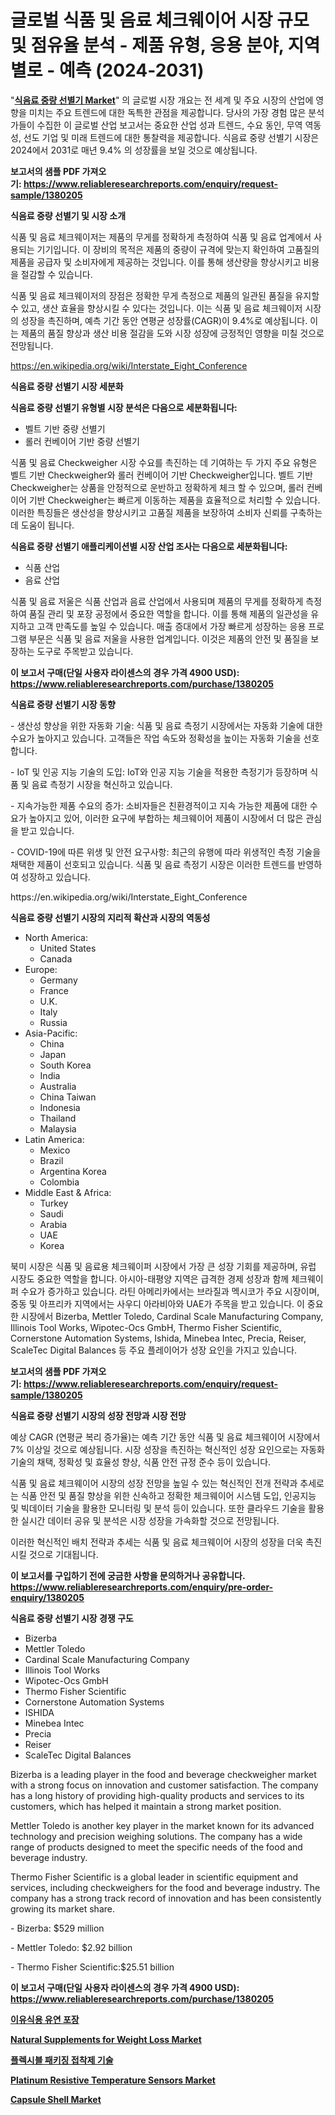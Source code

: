 <p><h1>글로벌 식품 및 음료 체크웨이어 시장 규모 및 점유율 분석 - 제품 유형, 응용 분야, 지역별로 - 예측 (2024-2031)</h1></p><p>"<strong><a href="https://www.reliableresearchreports.com/food-and-beverage-checkweigher-r1380205">식음료 중량 선별기 Market</a></strong>" 의 글로벌 시장 개요는 전 세계 및 주요 시장의 산업에 영향을 미치는 주요 트렌드에 대한 독특한 관점을 제공합니다. 당사의 가장 경험 많은 분석가들이 수집한 이 글로벌 산업 보고서는 중요한 산업 성과 트렌드, 수요 동인, 무역 역동성, 선도 기업 및 미래 트렌드에 대한 통찰력을 제공합니다. 식음료 중량 선별기 시장은 2024에서 2031로 매년 9.4% 의 성장률을 보일 것으로 예상됩니다.</p>
<p><strong>보고서의 샘플 PDF 가져오기:&nbsp;<a href="https://www.reliableresearchreports.com/enquiry/request-sample/1380205">https://www.reliableresearchreports.com/enquiry/request-sample/1380205</a></strong></p>
<p><strong>식음료 중량 선별기 및 시장 소개</strong></p>
<p><p>식품 및 음료 체크웨이저는 제품의 무게를 정확하게 측정하여 식품 및 음료 업계에서 사용되는 기기입니다. 이 장비의 목적은 제품의 중량이 규격에 맞는지 확인하여 고품질의 제품을 공급자 및 소비자에게 제공하는 것입니다. 이를 통해 생산량을 향상시키고 비용을 절감할 수 있습니다.</p><p>식품 및 음료 체크웨이저의 장점은 정확한 무게 측정으로 제품의 일관된 품질을 유지할 수 있고, 생산 효율을 향상시킬 수 있다는 것입니다. 이는 식품 및 음료 체크웨이저 시장의 성장을 촉진하며, 예측 기간 동안 연평균 성장률(CAGR)이 9.4%로 예상됩니다. 이는 제품의 품질 향상과 생산 비용 절감을 도와 시장 성장에 긍정적인 영향을 미칠 것으로 전망됩니다.</p></p>
<p><a href="https://en.wikipedia.org/wiki/Interstate_Eight_Conference">https://en.wikipedia.org/wiki/Interstate_Eight_Conference</a></p>
<p><strong>식음료 중량 선별기 시장 세분화</strong></p>
<p><strong>식음료 중량 선별기 유형별 시장 분석은 다음으로 세분화됩니다:</strong></p>
<p><ul><li>벨트 기반 중량 선별기</li><li>롤러 컨베이어 기반 중량 선별기</li></ul></p>
<p><p>식품 및 음료 Checkweigher 시장 수요를 촉진하는 데 기여하는 두 가지 주요 유형은 벨트 기반 Checkweigher와 롤러 컨베이어 기반 Checkweigher입니다. 벨트 기반 Checkweigher는 상품을 안정적으로 운반하고 정확하게 체크 할 수 있으며, 롤러 컨베이어 기반 Checkweigher는 빠르게 이동하는 제품을 효율적으로 처리할 수 있습니다. 이러한 특징들은 생산성을 향상시키고 고품질 제품을 보장하여 소비자 신뢰를 구축하는 데 도움이 됩니다.</p></p>
<p><strong>식음료 중량 선별기 애플리케이션별 시장 산업 조사는 다음으로 세분화됩니다:</strong></p>
<p><ul><li>식품 산업</li><li>음료 산업</li></ul></p>
<p><p>식품 및 음료 저울은 식품 산업과 음료 산업에서 사용되며 제품의 무게를 정확하게 측정하여 품질 관리 및 포장 공정에서 중요한 역할을 합니다. 이를 통해 제품의 일관성을 유지하고 고객 만족도를 높일 수 있습니다. 매출 증대에서 가장 빠르게 성장하는 응용 프로그램 부문은 식품 및 음료 저울을 사용한 업계입니다. 이것은 제품의 안전 및 품질을 보장하는 도구로 주목받고 있습니다.</p></p>
<p><strong>이 보고서 구매(단일 사용자 라이센스의 경우 가격 4900 USD): <a href="https://www.reliableresearchreports.com/purchase/1380205">https://www.reliableresearchreports.com/purchase/1380205</a></strong></p>
<p><strong>식음료 중량 선별기 시장 동향</strong></p>
<p><p>- 생산성 향상을 위한 자동화 기술: 식품 및 음료 측정기 시장에서는 자동화 기술에 대한 수요가 높아지고 있습니다. 고객들은 작업 속도와 정확성을 높이는 자동화 기술을 선호합니다.</p><p>- IoT 및 인공 지능 기술의 도입: IoT와 인공 지능 기술을 적용한 측정기가 등장하며 식품 및 음료 측정기 시장을 혁신하고 있습니다.</p><p>- 지속가능한 제품 수요의 증가: 소비자들은 친환경적이고 지속 가능한 제품에 대한 수요가 높아지고 있어, 이러한 요구에 부합하는 체크웨이어 제품이 시장에서 더 많은 관심을 받고 있습니다.</p><p>- COVID-19에 따른 위생 및 안전 요구사항: 최근의 유행에 따라 위생적인 측정 기술을 채택한 제품이 선호되고 있습니다. 식품 및 음료 측정기 시장은 이러한 트렌드를 반영하여 성장하고 있습니다.</p></p>
<p>https://en.wikipedia.org/wiki/Interstate_Eight_Conference</p>
<p><strong>식음료 중량 선별기 시장의 지리적 확산과 시장의 역동성</strong></p>
<p><ul>
    <li>
        North America:
        <ul>
            <li>United States</li>
            <li>Canada</li>
        </ul>
    </li>
    <li>
        Europe:
        <ul>
            <li>Germany</li>
            <li>France</li>
            <li>U.K.</li>
            <li>Italy</li>
            <li>Russia</li>
        </ul>
    </li>
    <li>
        Asia-Pacific:
        <ul>
            <li>China</li>
            <li>Japan</li>
            <li>South Korea</li>
            <li>India</li>
            <li>Australia</li>
            <li>China Taiwan</li>
            <li>Indonesia</li>
            <li>Thailand</li>
            <li>Malaysia</li>
        </ul>
    </li>
    <li>
        Latin America:
        <ul>
            <li>Mexico</li>
            <li>Brazil</li>
            <li>Argentina Korea</li>
            <li>Colombia</li>
        </ul>
    </li>
    <li>
        Middle East & Africa:
        <ul>
            <li>Turkey</li>
            <li>Saudi</li>
            <li>Arabia</li>
            <li>UAE</li>
            <li>Korea</li>
        </ul>
    </li>
    </ul></p>
<p><p>북미 시장은 식품 및 음료용 체크웨이퍼 시장에서 가장 큰 성장 기회를 제공하며, 유럽 시장도 중요한 역할을 합니다. 아시아-태평양 지역은 급격한 경제 성장과 함께 체크웨이퍼 수요가 증가하고 있습니다. 라틴 아메리카에서는 브라질과 멕시코가 주요 시장이며, 중동 및 아프리카 지역에서는 사우디 아라비아와 UAE가 주목을 받고 있습니다. 이 중요한 시장에서 Bizerba, Mettler Toledo, Cardinal Scale Manufacturing Company, Illinois Tool Works, Wipotec-Ocs GmbH, Thermo Fisher Scientific, Cornerstone Automation Systems, Ishida, Minebea Intec, Precia, Reiser, ScaleTec Digital Balances 등 주요 플레이어가 성장 요인을 가지고 있습니다.</p></p>
<p><strong>보고서의 샘플 PDF 가져오기:&nbsp;<a href="https://www.reliableresearchreports.com/enquiry/request-sample/1380205">https://www.reliableresearchreports.com/enquiry/request-sample/1380205</a></strong></p>
<p><strong>식음료 중량 선별기 시장의 성장 전망과 시장 전망</strong></p>
<p><p>예상 CAGR (연평균 복리 증가율)는 예측 기간 동안 식품 및 음료 체크웨이어 시장에서 7% 이상일 것으로 예상됩니다. 시장 성장을 촉진하는 혁신적인 성장 요인으로는 자동화 기술의 채택, 정확성 및 효율성 향상, 식품 안전 규정 준수 등이 있습니다.</p><p>식품 및 음료 체크웨이어 시장의 성장 전망을 높일 수 있는 혁신적인 전개 전략과 추세로는 식품 안전 및 품질 향상을 위한 신속하고 정확한 체크웨이어 시스템 도입, 인공지능 및 빅데이터 기술을 활용한 모니터링 및 분석 등이 있습니다. 또한 클라우드 기술을 활용한 실시간 데이터 공유 및 분석은 시장 성장을 가속화할 것으로 전망됩니다.</p><p>이러한 혁신적인 배치 전략과 추세는 식품 및 음료 체크웨이어 시장의 성장을 더욱 촉진시킬 것으로 기대됩니다.</p></p>
<p><strong>이 보고서를 구입하기 전에 궁금한 사항을 문의하거나 공유합니다. <a href="https://www.reliableresearchreports.com/enquiry/pre-order-enquiry/1380205">https://www.reliableresearchreports.com/enquiry/pre-order-enquiry/1380205</a></strong></p>
<p><strong>식음료 중량 선별기 시장 경쟁 구도</strong></p>
<p><ul><li>Bizerba</li><li>Mettler Toledo</li><li>Cardinal Scale Manufacturing Company</li><li>Illinois Tool Works</li><li>Wipotec-Ocs GmbH</li><li>Thermo Fisher Scientific</li><li>Cornerstone Automation Systems</li><li>ISHIDA</li><li>Minebea Intec</li><li>Precia</li><li>Reiser</li><li>ScaleTec Digital Balances</li></ul></p>
<p><p>Bizerba is a leading player in the food and beverage checkweigher market with a strong focus on innovation and customer satisfaction. The company has a long history of providing high-quality products and services to its customers, which has helped it maintain a strong market position.</p><p>Mettler Toledo is another key player in the market known for its advanced technology and precision weighing solutions. The company has a wide range of products designed to meet the specific needs of the food and beverage industry.</p><p>Thermo Fisher Scientific is a global leader in scientific equipment and services, including checkweighers for the food and beverage industry. The company has a strong track record of innovation and has been consistently growing its market share.</p><p>- Bizerba: $529 million</p><p>- Mettler Toledo: $2.92 billion</p><p>- Thermo Fisher Scientific:$25.51 billion</p></p>
<p><strong>이 보고서 구매(단일 사용자 라이센스의 경우 가격 4900 USD): <a href="https://www.reliableresearchreports.com/purchase/1380205">https://www.reliableresearchreports.com/purchase/1380205</a></strong></p>
<p><strong><p><a href="https://github.com/shampaakter36/Market-Research-Report-List-2/blob/main/525613885067.md">이유식용 유연 포장</a></p><p><a href="https://github.com/nusratjahan12006/Market-Research-Report-List-2/blob/main/natural-supplements-for-weight-loss-market.md">Natural Supplements for Weight Loss Market</a></p><p><a href="https://github.com/Nicolasrown5/Market-Research-Report-List-2/blob/main/224323685066.md">플렉시블 패키징 접착제 기술</a></p><p><a href="https://www.linkedin.com/pulse/platinum-resistive-temperature-sensors-market-size-share-trends-jzrif?trackingId=Q92subSgQU%2BHvOVjqT1ApQ%3D%3D">Platinum Resistive Temperature Sensors Market</a></p><p><a href="https://github.com/mdhefjumiah/Market-Research-Report-List-2/blob/main/capsule-shell-market.md">Capsule Shell Market</a></p></strong></p>
<p></p>